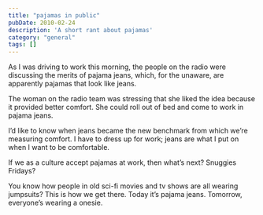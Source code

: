 ```yaml
---
title: "pajamas in public"
pubDate: 2010-02-24
description: 'A short rant about pajamas'
category: "general"
tags: []
---
```


As I was driving to work this morning, the people on the radio were discussing the merits of pajama jeans, which, for the unaware, are apparently pajamas that look like jeans.

The woman on the radio team was stressing that she liked the idea because it provided better comfort. She could roll out of bed and come to work in pajama jeans.

I’d like to know when jeans became the new benchmark from which we’re measuring comfort. I have to dress up for work; jeans are what I put on when I want to be comfortable.

If we as a culture accept pajamas at work, then what’s next? Snuggies Fridays?

You know how people in old sci-fi movies and tv shows are all wearing jumpsuits? This is how we get there. Today it’s pajama jeans. Tomorrow, everyone’s wearing a onesie.
